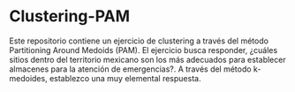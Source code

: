 # Clustering-PAM
 Este repositorio contiene un ejercicio de clustering a través del método Partitioning Around Medoids (PAM). El ejercicio busca responder, ¿cuáles sitios dentro del territorio mexicano son los más adecuados para establecer almacenes para la atención de emergencias?. A través del método k-medoides, establezco una muy elemental respuesta. 
